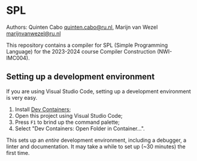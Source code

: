 # SPL

Authors: Quinten Cabo <quinten.cabo@ru.nl>, Marijn van Wezel <marijnvanwezel@ru.nl>

This repository contains a compiler for SPL (Simple Programming Language) for the 2023-2024 course Compiler Construction (NWI-IMC004).

## Setting up a development environment

If you are using Visual Studio Code, setting up a development environment is very easy.

1. Install [Dev Containers](https://marketplace.visualstudio.com/items?itemName=ms-vscode-remote.remote-containers);
1. Open this project using Visual Studio Code;
1. Press `F1` to brind up the command palette;
1. Select "Dev Containers: Open Folder in Container...".

This sets up an *entire* development environment, including a debugger, a linter and documentation. It may take a while to set up (~30 minutes) the first time.